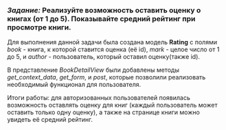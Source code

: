 ### **_Задание:_ Реализуйте возможность оставить оценку о книгах (от 1 до 5). Показывайте средний рейтинг при просмотре книги.**

Для выполнения данной задачи была создана модель **Rating** с полями _book_ - книга, к которой ставится оценка (её id), _mark_ - целое число от 1 до 5,
и _author_ - пользователь, который оставил оценку(также id). 

В представление *BookDetailView* были добавлены методы _get_context_data_, _get_form_, 
и _post_, которые позволили реализовать необходимый функционал для пользователя.

Итоги работы: для авторизованных пользователей появилась возможность оставлять
оценку для книг (каждый пользователь может оставить только одну оценку), а также
на странице книги можно увидеть её средний рейтинг.
